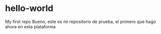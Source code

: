 # hello-world
My first repo
Bueno, este es mi repositorio de prueba, el primero que hago ahora en esta plataforma
